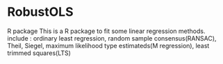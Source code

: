 # RobustOLS
R package
This is a R package to fit some linear regression methods.
include :
ordinary least regression,
random sample consensus(RANSAC),
Theil,
Siegel,
maximum likelihood type estimateds(M regression),
least trimmed squares(LTS)
